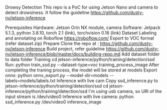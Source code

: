 Drowsy Detection
This repo is a PoC for using Jetson Nano and camera to detect drowsiness. It follow the guideline https://github.com/dusty-nv/jetson-inference

Prerequisites
Hardware: Jetson Orin NX module, camera
Software: Jetpack 5.1.3, python 3.8.10, torch 2.1 (link), torchvision 0.16 (link)
Dataset
Labeling and annotating on Roboflow https://roboflow.com/
Export to VOC format (refer dataset.zip)
Prepare
Clone the repo at : https://github.com/dusty-nv/jetson-inference
Build project, refer guideline https://github.com/dusty-nv/jetson-inference/blob/master/docs/building-repo.md
Add dataset folder to data folder
Training
cd jetson-inference/python/training/detection/ssd
Run: python train_ssd.py --dataset-type=voc training_process_image After completing the traning process, the model will be stored at models
Export onnx: python onnx_export.py --model-dir=models --labels=models/labels.txt
Inference with live cam
Copy ssd_inference.py to jetson-inference/python/training/detection/ssd
cd jetson-inference/python/training/detection/ssd
I'm using usb camera, so URI of the input stream is /dev/video0
Inference with live camera: python ssd_inference.py /dev/video0 inference_image
